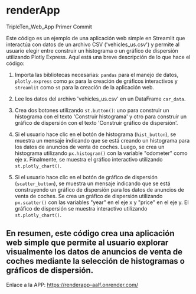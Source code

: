 # renderApp
TripleTen_Web_App
Primer Commit

 Este código es un ejemplo de una aplicación web simple en Streamlit que interactúa con datos de un archivo CSV ('vehicles_us.csv') y permite al usuario elegir entre construir un histograma o un gráfico de dispersión utilizando Plotly Express. Aquí está una breve descripción de lo que hace el código:

1. Importa las bibliotecas necesarias: `pandas` para el manejo de datos, `plotly.express` como `px` para la creación de gráficos interactivos y `streamlit` como `st` para la creación de la aplicación web.

2. Lee los datos del archivo 'vehicles_us.csv' en un DataFrame `car_data`.

3. Crea dos botones utilizando `st.button()`: uno para construir un histograma con el texto 'Construir histograma' y otro para construir un gráfico de dispersión con el texto 'Construir gráfico de dispersión'.

4. Si el usuario hace clic en el botón de histograma (`hist_button`), se muestra un mensaje indicando que se está creando un histograma para los datos de anuncios de venta de coches. Luego, se crea un histograma utilizando `px.histogram()` con la variable "odometer" como eje x. Finalmente, se muestra el gráfico interactivo utilizando `st.plotly_chart()`.

5. Si el usuario hace clic en el botón de gráfico de dispersión (`scatter_button`), se muestra un mensaje indicando que se está construyendo un gráfico de dispersión para los datos de anuncios de venta de coches. Se crea un gráfico de dispersión utilizando `px.scatter()` con las variables "year" en el eje x y "price" en el eje y. El gráfico de dispersión se muestra interactivo utilizando `st.plotly_chart()`.

En resumen, este código crea una aplicación web simple que permite al usuario explorar visualmente los datos de anuncios de venta de coches mediante la selección de histogramas o gráficos de dispersión.  
-----------------------------------------------------------------

Enlace a la APP: https://renderapp-aalf.onrender.com/